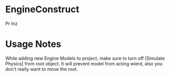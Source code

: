 # EngineConstruct
Pr Inz

# Usage Notes
While adding new Engine Models to project, make sure to turn off [Simulate Physics] from root object.
It will prevent model from acting wierd, also you don't really want to move the root.